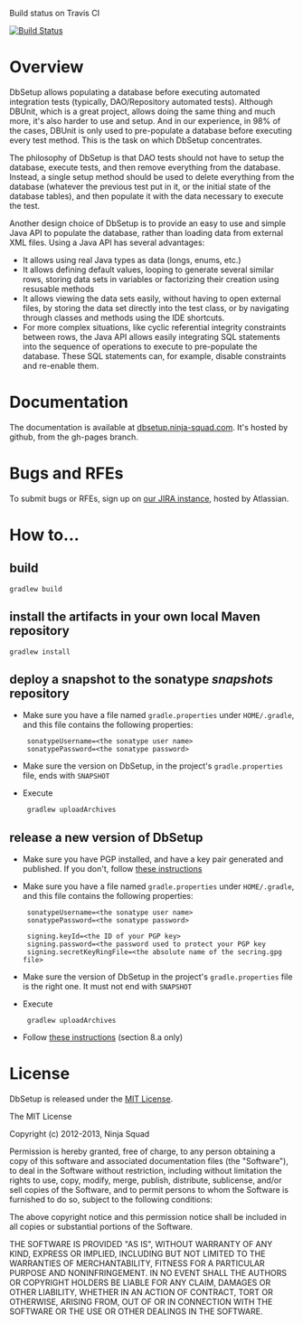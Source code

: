 Build status on Travis CI

[![Build Status](https://secure.travis-ci.org/Ninja-Squad/DbSetup.png)](http://travis-ci.org/Ninja-Squad/DbSetup)

# Overview

DbSetup allows populating a database before executing automated integration tests (typically, DAO/Repository automated tests). 
Although DBUnit, which is a great project, allows doing the same thing and much more, it's also harder to use and setup. 
And in our experience, in 98% of the cases, DBUnit is only used to pre-populate a database before executing every test method. 
This is the task on which DbSetup concentrates.

The philosophy of DbSetup is that DAO tests should not have to setup the database, execute tests, and then remove everything from the database. 
Instead, a single setup method should be used to delete everything from the database (whatever the previous test put in it, or the initial state 
of the database tables), and then populate it with the data necessary to execute the test.

Another design choice of DbSetup is to provide an easy to use and simple Java API to populate the database, rather than loading data from external 
XML files. Using a Java API has several advantages:

   - It allows using real Java types as data (longs, enums, etc.)
   - It allows defining default values, looping to generate several similar rows, storing data sets in variables or factorizing their 
     creation using resusable methods
   - It allows viewing the data sets easily, without having to open external files, by storing the data set directly into the test class, 
     or by navigating through classes and methods using the IDE shortcuts.
   - For more complex situations, like cyclic referential integrity constraints between rows, the Java API allows easily integrating SQL 
     statements into the sequence of operations to execute to pre-populate the database. These SQL statements can, for example, disable 
     constraints and re-enable them.

# Documentation

The documentation is available at [dbsetup.ninja-squad.com](http://dbsetup.ninja-squad.com). It's hosted by github,
from the gh-pages branch.

# Bugs and RFEs

To submit bugs or RFEs, sign up on [our JIRA instance](https://ninjasquad.atlassian.net), hosted by Atlassian.

# How to...
## build

    gradlew build

## install the artifacts in your own local Maven repository
    
    gradlew install
    
## deploy a snapshot to the sonatype *snapshots* repository

 - Make sure you have a file named `gradle.properties` under `HOME/.gradle`, and this file contains the following 
properties:

        sonatypeUsername=<the sonatype user name>
        sonatypePassword=<the sonatype password>
    
 - Make sure the version on DbSetup, in the project's `gradle.properties` file, ends with `SNAPSHOT`
 - Execute
 
        gradlew uploadArchives
        
## release a new version of DbSetup

 - Make sure you have PGP installed, and have a key pair generated and published. If you don't, follow 
   [these instructions](https://docs.sonatype.org/display/Repository/How+To+Generate+PGP+Signatures+With+Maven)
 - Make sure you have a file named `gradle.properties` under `HOME/.gradle`, and this file contains the following 
properties:

        sonatypeUsername=<the sonatype user name>
        sonatypePassword=<the sonatype password>
        
        signing.keyId=<the ID of your PGP key>
        signing.password=<the password used to protect your PGP key
        signing.secretKeyRingFile=<the absolute name of the secring.gpg file>
        
 - Make sure the version of DbSetup in the project's `gradle.properties` file is the right one. It must not end with `SNAPSHOT`
 - Execute
 
        gradlew uploadArchives
        
 - Follow [these instructions](https://docs.sonatype.org/display/Repository/Sonatype+OSS+Maven+Repository+Usage+Guide#SonatypeOSSMavenRepositoryUsageGuide-8a.ReleaseIt) 
   (section 8.a only)
    
# License

DbSetup is released under the [MIT License](http://en.wikipedia.org/wiki/MIT_License).

The MIT License

Copyright (c) 2012-2013, Ninja Squad

Permission is hereby granted, free of charge, to any person obtaining a copy
of this software and associated documentation files (the "Software"), to deal
in the Software without restriction, including without limitation the rights
to use, copy, modify, merge, publish, distribute, sublicense, and/or sell
copies of the Software, and to permit persons to whom the Software is
furnished to do so, subject to the following conditions:

The above copyright notice and this permission notice shall be included in
all copies or substantial portions of the Software.

THE SOFTWARE IS PROVIDED "AS IS", WITHOUT WARRANTY OF ANY KIND, EXPRESS OR
IMPLIED, INCLUDING BUT NOT LIMITED TO THE WARRANTIES OF MERCHANTABILITY,
FITNESS FOR A PARTICULAR PURPOSE AND NONINFRINGEMENT. IN NO EVENT SHALL THE
AUTHORS OR COPYRIGHT HOLDERS BE LIABLE FOR ANY CLAIM, DAMAGES OR OTHER
LIABILITY, WHETHER IN AN ACTION OF CONTRACT, TORT OR OTHERWISE, ARISING FROM,
OUT OF OR IN CONNECTION WITH THE SOFTWARE OR THE USE OR OTHER DEALINGS IN
THE SOFTWARE.
